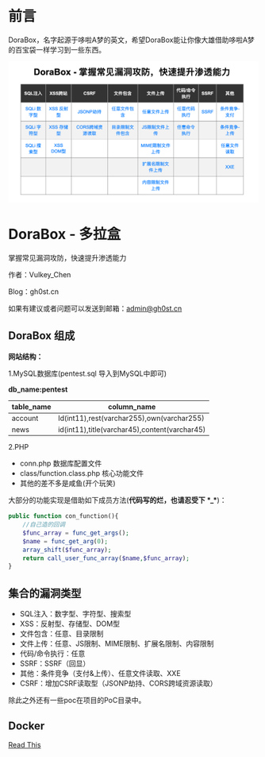 # 前言

DoraBox，名字起源于哆啦A梦的英文，希望DoraBox能让你像大雄借助哆啦A梦的百宝袋一样学习到一些东西。​

![dorabox](./img/dorabox.png)

# DoraBox - 多拉盒

掌握常见漏洞攻防，快速提升渗透能力

作者：Vulkey_Chen

Blog：gh0st.cn

如果有建议或者问题可以发送到邮箱：admin@gh0st.cn

## DoraBox 组成

**网站结构：**

1.MySQL数据库(pentest.sql 导入到MySQL中即可)

**db_name:pentest**

| table_name | column_name                              |
| ---------- | ---------------------------------------- |
| account    | Id(int11),rest(varchar255),own(varchar255) |
| news       | id(int11),title(varchar45),content(varchar45) |

2.PHP

- conn.php 数据库配置文件
- class/function.class.php 核心功能文件
- 其他的差不多是咸鱼(开个玩笑)

大部分的功能实现是借助如下成员方法(**代码写的烂，也请忍受下 \*_\***)：

```php
public function con_function(){
    //自己造的回调
    $func_array = func_get_args();
    $name = func_get_arg(0);
    array_shift($func_array);
    return call_user_func_array($name,$func_array);
}
```

## 集合的漏洞类型

- SQL注入：数字型、字符型、搜索型
- XSS：反射型、存储型、DOM型
- 文件包含：任意、目录限制
- 文件上传：任意、JS限制、MIME限制、扩展名限制、内容限制
- 代码/命令执行：任意
- SSRF：SSRF（回显）
- 其他：条件竞争（支付&上传）、任意文件读取、XXE
- CSRF：增加CSRF读取型（JSONP劫持、CORS跨域资源读取） 

除此之外还有一些poc在项目的PoC目录中。

## Docker

[Read This](./docker.md)
